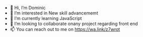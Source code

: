 - 👋 Hi, I’m Dominic
- 👀 I’m interested in New skill advancememt
- 🌱 I’m currently learning JavaScript
- 💞️ I’m looking to collaborate onany project regarding front end
- 📫 You can reach out to me on https://wa.link/z7wrot

<!---
Ebuka50/Ebuka50 is a ✨ special ✨ repository because its `README.md` (this file) appears on your GitHub profile.
You can click the Preview link to take a look at your changes.
--->
